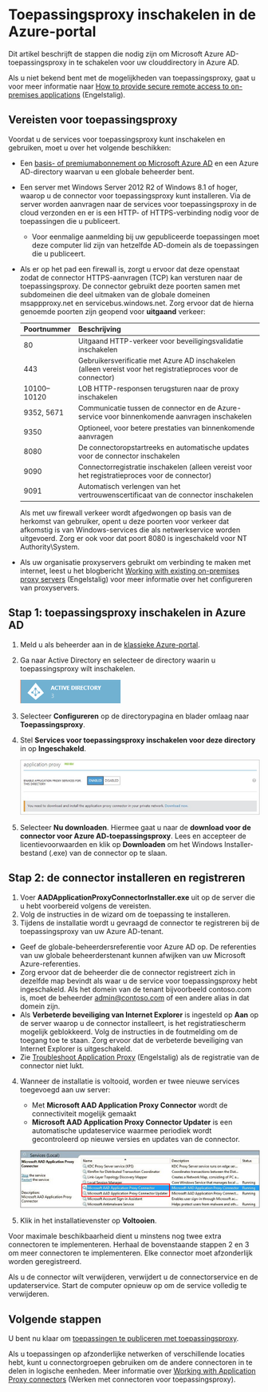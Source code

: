 <properties
    pageTitle="Azure AD-toepassingsproxy inschakelen | Microsoft Azure"
    description="Schakel de toepassingsproxy in de klassieke Azure-portal in en installeer de connectors voor de omgekeerde proxy."
    services="active-directory"
    documentationCenter=""
    authors="kgremban"
    manager="femila"
    editor=""/>

<tags
    ms.service="active-directory"
    ms.workload="identity"
    ms.tgt_pltfrm="na"
    ms.devlang="na"
    ms.topic="get-started-article"
    ms.date="07/19/2016"
    ms.author="kgremban"/>

# Toepassingsproxy inschakelen in de Azure-portal

Dit artikel beschrijft de stappen die nodig zijn om Microsoft Azure AD-toepassingsproxy in te schakelen voor uw clouddirectory in Azure AD.

Als u niet bekend bent met de mogelijkheden van toepassingsproxy, gaat u voor meer informatie naar [How to provide secure remote access to on-premises applications](active-directory-application-proxy-get-started.md) (Engelstalig).

## Vereisten voor toepassingsproxy
Voordat u de services voor toepassingsproxy kunt inschakelen en gebruiken, moet u over het volgende beschikken:

- Een [basis- of premiumabonnement op Microsoft Azure AD](active-directory-editions.md) en een Azure AD-directory waarvan u een globale beheerder bent.
- Een server met Windows Server 2012 R2 of Windows 8.1 of hoger, waarop u de connector voor toepassingsproxy kunt installeren. Via de server worden aanvragen naar de services voor toepassingsproxy in de cloud verzonden en er is een HTTP- of HTTPS-verbinding nodig voor de toepassingen die u publiceert.

    - Voor eenmalige aanmelding bij uw gepubliceerde toepassingen moet deze computer lid zijn van hetzelfde AD-domein als de toepassingen die u publiceert.

- Als er op het pad een firewall is, zorgt u ervoor dat deze openstaat zodat de connector HTTPS-aanvragen (TCP) kan versturen naar de toepassingsproxy. De connector gebruikt deze poorten samen met subdomeinen die deel uitmaken van de globale domeinen msappproxy.net en servicebus.windows.net. Zorg ervoor dat de hierna genoemde poorten zijn geopend voor **uitgaand** verkeer:

  	| Poortnummer | Beschrijving |
  	| --- | --- |
  	| 80 | Uitgaand HTTP-verkeer voor beveiligingsvalidatie inschakelen |
  	| 443 | Gebruikersverificatie met Azure AD inschakelen (alleen vereist voor het registratieproces voor de connector) |
  	| 10100–10120 | LOB HTTP-responsen terugsturen naar de proxy inschakelen |
  	| 9352, 5671 | Communicatie tussen de connector en de Azure-service voor binnenkomende aanvragen inschakelen |
  	| 9350 | Optioneel, voor betere prestaties van binnenkomende aanvragen |
  	| 8080 | De connectoropstartreeks en automatische updates voor de connector inschakelen |
  	| 9090 | Connectorregistratie inschakelen (alleen vereist voor het registratieproces voor de connector) |
  	| 9091 | Automatisch verlengen van het vertrouwenscertificaat van de connector inschakelen |

    Als met uw firewall verkeer wordt afgedwongen op basis van de herkomst van gebruiker, opent u deze poorten voor verkeer dat afkomstig is van Windows-services die als netwerkservice worden uitgevoerd. Zorg er ook voor dat poort 8080 is ingeschakeld voor NT Authority\System.

- Als uw organisatie proxyservers gebruikt om verbinding te maken met internet, leest u het blogbericht [Working with existing on-premises proxy servers](https://blogs.technet.microsoft.com/applicationproxyblog/2016/03/07/working-with-existing-on-prem-proxy-servers-configuration-considerations-for-your-connectors/) (Engelstalig) voor meer informatie over het configureren van proxyservers.

## Stap 1: toepassingsproxy inschakelen in Azure AD
1. Meld u als beheerder aan in de [klassieke Azure-portal](https://manage.windowsazure.com/).
2. Ga naar Active Directory en selecteer de directory waarin u toepassingsproxy wilt inschakelen.

    ![Active Directory - pictogram](./media/active-directory-application-proxy-enable/ad_icon.png)

3. Selecteer **Configureren** op de directorypagina en blader omlaag naar **Toepassingsproxy**.
4. Stel **Services voor toepassingsproxy inschakelen voor deze directory** in op **Ingeschakeld**.

    ![Toepassingsproxy inschakelen](./media/active-directory-application-proxy-enable/app_proxy_enable.png)

5. Selecteer **Nu downloaden**. Hiermee gaat u naar de **download voor de connector voor Azure AD-toepassingsproxy**. Lees en accepteer de licentievoorwaarden en klik op **Downloaden** om het Windows Installer-bestand (.exe) van de connector op te slaan.

## Stap 2: de connector installeren en registreren
1. Voer **AADApplicationProxyConnectorInstaller.exe** uit op de server die u hebt voorbereid volgens de vereisten.
2. Volg de instructies in de wizard om de toepassing te installeren.
3. Tijdens de installatie wordt u gevraagd de connector te registreren bij de toepassingsproxy van uw Azure AD-tenant.

  - Geef de globale-beheerdersreferentie voor Azure AD op. De referenties van uw globale beheerderstenant kunnen afwijken van uw Microsoft Azure-referenties.
  - Zorg ervoor dat de beheerder die de connector registreert zich in dezelfde map bevindt als waar u de service voor toepassingsproxy hebt ingeschakeld. Als het domein van de tenant bijvoorbeeld contoso.com is, moet de beheerder admin@contoso.com of een andere alias in dat domein zijn.
  - Als **Verbeterde beveiliging van Internet Explorer** is ingesteld op **Aan** op de server waarop u de connector installeert, is het registratiescherm mogelijk geblokkeerd. Volg de instructies in de foutmelding om de toegang toe te staan. Zorg ervoor dat de verbeterde beveiliging van Internet Explorer is uitgeschakeld.
  - Zie [Troubleshoot Application Proxy](active-directory-application-proxy-troubleshoot.md) (Engelstalig) als de registratie van de connector niet lukt.  

4. Wanneer de installatie is voltooid, worden er twee nieuwe services toegevoegd aan uw server:

    - Met **Microsoft AAD Application Proxy Connector** wordt de connectiviteit mogelijk gemaakt
    - **Microsoft AAD Application Proxy Connector Updater** is een automatische updateservice waarmee periodiek wordt gecontroleerd op nieuwe versies en updates van de connector.

    ![Connectorservices voor toepassingsproxy - schermafbeelding](./media/active-directory-application-proxy-enable/app_proxy_services.png)

5. Klik in het installatievenster op **Voltooien**.

Voor maximale beschikbaarheid dient u minstens nog twee extra connectoren te implementeren. Herhaal de bovenstaande stappen 2 en 3 om meer connectoren te implementeren. Elke connector moet afzonderlijk worden geregistreerd.

Als u de connector wilt verwijderen, verwijdert u de connectorservice en de updaterservice. Start de computer opnieuw op om de service volledig te verwijderen.


## Volgende stappen

U bent nu klaar om [toepassingen te publiceren met toepassingsproxy](active-directory-application-proxy-publish.md).

Als u toepassingen op afzonderlijke netwerken of verschillende locaties hebt, kunt u connectorgroepen gebruiken om de andere connectoren in te delen in logische eenheden. Meer informatie over [Working with Application Proxy connectors](active-directory-application-proxy-connectors.md) (Werken met connectoren voor toepassingsproxy).



<!--HONumber=ago16_HO4-->


